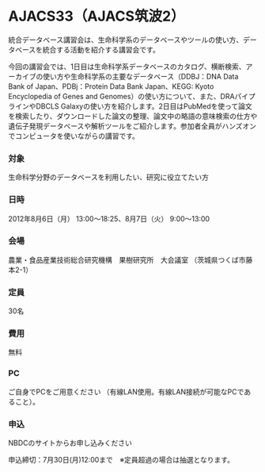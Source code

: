 # AJACS33（AJACS筑波2）
統合データベース講習会は、生命科学系のデータベースやツールの使い方、データベースを統合する活動を紹介する講習会です。

今回の講習会では、1日目は生命科学系データベースのカタログ、横断検索、アーカイブの使い方や生命科学系の主要なデータベース（DDBJ：DNA Data　Bank of Japan、PDBj：Protein Data Bank Japan、KEGG: Kyoto Encyclopedia of Genes and Genomes）の使い方について、また、DRAパイプラインやDBCLS Galaxyの使い方を紹介します。2日目はPubMedを使って論文を検索したり、ダウンロードした論文の整理、論文中の略語の意味検索の仕方や遺伝子発現データベースや解析ツールをご紹介します。参加者全員がハンズオンでコンピュータを使いながらの講習です。

### 対象
生命科学分野のデータベースを利用したい、研究に役立てたい方
### 日時
2012年8月6日（月） 13:00～18:25、8月7日（火） 9:00～13:00
### 会場
農業・食品産業技術総合研究機構　果樹研究所　大会議室 （茨城県つくば市藤本2-1）
### 定員
30名
### 費用
無料
### PC
ご自身でPCをご用意ください （有線LAN使用。有線LAN接続が可能なPCであること）。
### 申込
NBDCのサイトからお申し込みください

申込締切：7月30日(月)12:00まで　※定員超過の場合は抽選となります。
